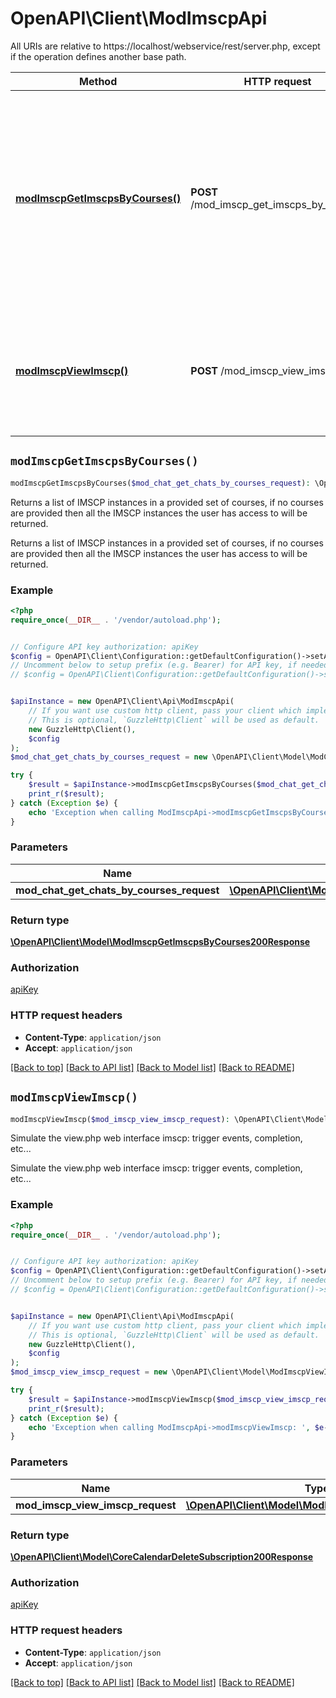 # OpenAPI\Client\ModImscpApi

All URIs are relative to https://localhost/webservice/rest/server.php, except if the operation defines another base path.

| Method | HTTP request | Description |
| ------------- | ------------- | ------------- |
| [**modImscpGetImscpsByCourses()**](ModImscpApi.md#modImscpGetImscpsByCourses) | **POST** /mod_imscp_get_imscps_by_courses | Returns a list of IMSCP instances in a provided set of courses,                             if no courses are provided then all the IMSCP instances the user has access to will be returned. |
| [**modImscpViewImscp()**](ModImscpApi.md#modImscpViewImscp) | **POST** /mod_imscp_view_imscp | Simulate the view.php web interface imscp: trigger events, completion, etc... |


## `modImscpGetImscpsByCourses()`

```php
modImscpGetImscpsByCourses($mod_chat_get_chats_by_courses_request): \OpenAPI\Client\Model\ModImscpGetImscpsByCourses200Response
```

Returns a list of IMSCP instances in a provided set of courses,                             if no courses are provided then all the IMSCP instances the user has access to will be returned.

Returns a list of IMSCP instances in a provided set of courses,                             if no courses are provided then all the IMSCP instances the user has access to will be returned.

### Example

```php
<?php
require_once(__DIR__ . '/vendor/autoload.php');


// Configure API key authorization: apiKey
$config = OpenAPI\Client\Configuration::getDefaultConfiguration()->setApiKey('Authorization', 'YOUR_API_KEY');
// Uncomment below to setup prefix (e.g. Bearer) for API key, if needed
// $config = OpenAPI\Client\Configuration::getDefaultConfiguration()->setApiKeyPrefix('Authorization', 'Bearer');


$apiInstance = new OpenAPI\Client\Api\ModImscpApi(
    // If you want use custom http client, pass your client which implements `GuzzleHttp\ClientInterface`.
    // This is optional, `GuzzleHttp\Client` will be used as default.
    new GuzzleHttp\Client(),
    $config
);
$mod_chat_get_chats_by_courses_request = new \OpenAPI\Client\Model\ModChatGetChatsByCoursesRequest(); // \OpenAPI\Client\Model\ModChatGetChatsByCoursesRequest

try {
    $result = $apiInstance->modImscpGetImscpsByCourses($mod_chat_get_chats_by_courses_request);
    print_r($result);
} catch (Exception $e) {
    echo 'Exception when calling ModImscpApi->modImscpGetImscpsByCourses: ', $e->getMessage(), PHP_EOL;
}
```

### Parameters

| Name | Type | Description  | Notes |
| ------------- | ------------- | ------------- | ------------- |
| **mod_chat_get_chats_by_courses_request** | [**\OpenAPI\Client\Model\ModChatGetChatsByCoursesRequest**](../Model/ModChatGetChatsByCoursesRequest.md)|  | |

### Return type

[**\OpenAPI\Client\Model\ModImscpGetImscpsByCourses200Response**](../Model/ModImscpGetImscpsByCourses200Response.md)

### Authorization

[apiKey](../../README.md#apiKey)

### HTTP request headers

- **Content-Type**: `application/json`
- **Accept**: `application/json`

[[Back to top]](#) [[Back to API list]](../../README.md#endpoints)
[[Back to Model list]](../../README.md#models)
[[Back to README]](../../README.md)

## `modImscpViewImscp()`

```php
modImscpViewImscp($mod_imscp_view_imscp_request): \OpenAPI\Client\Model\CoreCalendarDeleteSubscription200Response
```

Simulate the view.php web interface imscp: trigger events, completion, etc...

Simulate the view.php web interface imscp: trigger events, completion, etc...

### Example

```php
<?php
require_once(__DIR__ . '/vendor/autoload.php');


// Configure API key authorization: apiKey
$config = OpenAPI\Client\Configuration::getDefaultConfiguration()->setApiKey('Authorization', 'YOUR_API_KEY');
// Uncomment below to setup prefix (e.g. Bearer) for API key, if needed
// $config = OpenAPI\Client\Configuration::getDefaultConfiguration()->setApiKeyPrefix('Authorization', 'Bearer');


$apiInstance = new OpenAPI\Client\Api\ModImscpApi(
    // If you want use custom http client, pass your client which implements `GuzzleHttp\ClientInterface`.
    // This is optional, `GuzzleHttp\Client` will be used as default.
    new GuzzleHttp\Client(),
    $config
);
$mod_imscp_view_imscp_request = new \OpenAPI\Client\Model\ModImscpViewImscpRequest(); // \OpenAPI\Client\Model\ModImscpViewImscpRequest

try {
    $result = $apiInstance->modImscpViewImscp($mod_imscp_view_imscp_request);
    print_r($result);
} catch (Exception $e) {
    echo 'Exception when calling ModImscpApi->modImscpViewImscp: ', $e->getMessage(), PHP_EOL;
}
```

### Parameters

| Name | Type | Description  | Notes |
| ------------- | ------------- | ------------- | ------------- |
| **mod_imscp_view_imscp_request** | [**\OpenAPI\Client\Model\ModImscpViewImscpRequest**](../Model/ModImscpViewImscpRequest.md)|  | |

### Return type

[**\OpenAPI\Client\Model\CoreCalendarDeleteSubscription200Response**](../Model/CoreCalendarDeleteSubscription200Response.md)

### Authorization

[apiKey](../../README.md#apiKey)

### HTTP request headers

- **Content-Type**: `application/json`
- **Accept**: `application/json`

[[Back to top]](#) [[Back to API list]](../../README.md#endpoints)
[[Back to Model list]](../../README.md#models)
[[Back to README]](../../README.md)

